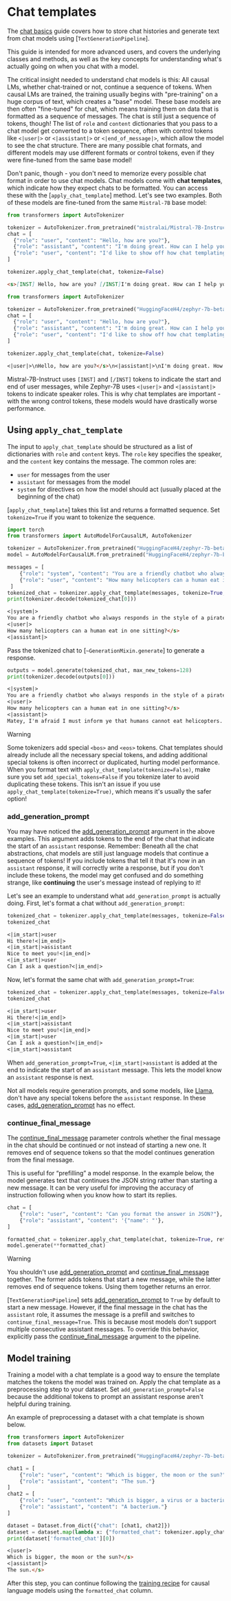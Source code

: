 <!--Copyright 2024 The HuggingFace Team. All rights reserved.

Licensed under the Apache License, Version 2.0 (the "License"); you may not use this file except in compliance with
the License. You may obtain a copy of the License at

http://www.apache.org/licenses/LICENSE-2.0

Unless required by applicable law or agreed to in writing, software distributed under the License is distributed on
an "AS IS" BASIS, WITHOUT WARRANTIES OR CONDITIONS OF ANY KIND, either express or implied. See the License for the
specific language governing permissions and limitations under the License.

⚠️ Note that this file is in Markdown but contain specific syntax for our doc-builder (similar to MDX) that may not be
rendered properly in your Markdown viewer.

-->

# Chat templates

The [chat basics](./conversations) guide covers how to store chat histories and generate text from chat models using [`TextGenerationPipeline`].

This guide is intended for more advanced users, and covers the underlying classes and methods, as well as the key concepts for understanding what's actually going on when you chat with a model.

The critical insight needed to understand chat models is this: All causal LMs, whether chat-trained or not, continue a sequence of tokens. When causal LMs are trained, the training usually begins with "pre-training" on a huge corpus of text, which creates a "base" model.
These base models are then often "fine-tuned" for chat, which means training them on data that is formatted as a sequence of messages. The chat is still just a sequence of tokens, though! The list of `role` and `content` dictionaries that you pass
to a chat model get converted to a token sequence, often with control tokens like `<|user|>` or `<|assistant|>` or `<|end_of_message|>`, which allow the model to see the chat structure.
There are many possible chat formats, and different models may use different formats or control tokens, even if they were fine-tuned from the same base model!

Don't panic, though - you don't need to memorize every possible chat format in order to use chat models. Chat models come with **chat templates**, which indicate how they expect chats to be formatted.
You can access these with the [`apply_chat_template`] method. Let's see two examples. Both of these models are fine-tuned from the same `Mistral-7B` base model:

<hfoptions id="template">
<hfoption id="Mistral">

```py
from transformers import AutoTokenizer

tokenizer = AutoTokenizer.from_pretrained("mistralai/Mistral-7B-Instruct-v0.1")
chat = [
  {"role": "user", "content": "Hello, how are you?"},
  {"role": "assistant", "content": "I'm doing great. How can I help you today?"},
  {"role": "user", "content": "I'd like to show off how chat templating works!"},
]

tokenizer.apply_chat_template(chat, tokenize=False)
```

```md
<s>[INST] Hello, how are you? [/INST]I'm doing great. How can I help you today?</s> [INST] I'd like to show off how chat templating works! [/INST]
```

</hfoption>
<hfoption id="Zephyr">

```py
from transformers import AutoTokenizer

tokenizer = AutoTokenizer.from_pretrained("HuggingFaceH4/zephyr-7b-beta")
chat = [
  {"role": "user", "content": "Hello, how are you?"},
  {"role": "assistant", "content": "I'm doing great. How can I help you today?"},
  {"role": "user", "content": "I'd like to show off how chat templating works!"},
]

tokenizer.apply_chat_template(chat, tokenize=False)
```

```md
<|user|>\nHello, how are you?</s>\n<|assistant|>\nI'm doing great. How can I help you today?</s>\n<|user|>\nI'd like to show off how chat templating works!</s>\n
```

</hfoption>
</hfoptions>

Mistral-7B-Instruct uses `[INST]` and `[/INST]` tokens to indicate the start and end of user messages, while Zephyr-7B uses `<|user|>` and `<|assistant|>` tokens to indicate speaker roles. This is why chat templates are important - with the wrong control tokens, these models would have drastically worse performance.

## Using `apply_chat_template`

The input to `apply_chat_template` should be structured as a list of dictionaries with `role` and `content` keys. The `role` key specifies the speaker, and the `content` key contains the message. The common roles are:

- `user` for messages from the user
- `assistant` for messages from the model
- `system` for directives on how the model should act (usually placed at the beginning of the chat)

[`apply_chat_template`] takes this list and returns a formatted sequence. Set `tokenize=True` if you want to tokenize the sequence.

```py
import torch
from transformers import AutoModelForCausalLM, AutoTokenizer

tokenizer = AutoTokenizer.from_pretrained("HuggingFaceH4/zephyr-7b-beta")
model = AutoModelForCausalLM.from_pretrained("HuggingFaceH4/zephyr-7b-beta", device_map="auto", dtype=torch.bfloat16)

messages = [
    {"role": "system", "content": "You are a friendly chatbot who always responds in the style of a pirate",},
    {"role": "user", "content": "How many helicopters can a human eat in one sitting?"},
 ]
tokenized_chat = tokenizer.apply_chat_template(messages, tokenize=True, add_generation_prompt=True, return_tensors="pt")
print(tokenizer.decode(tokenized_chat[0]))
```

```md
<|system|>
You are a friendly chatbot who always responds in the style of a pirate</s>
<|user|>
How many helicopters can a human eat in one sitting?</s>
<|assistant|>
```

Pass the tokenized chat to [`~GenerationMixin.generate`] to generate a response.

```py
outputs = model.generate(tokenized_chat, max_new_tokens=128) 
print(tokenizer.decode(outputs[0]))
```

```md
<|system|>
You are a friendly chatbot who always responds in the style of a pirate</s>
<|user|>
How many helicopters can a human eat in one sitting?</s>
<|assistant|>
Matey, I'm afraid I must inform ye that humans cannot eat helicopters. Helicopters are not food, they are flying machines. Food is meant to be eaten, like a hearty plate o' grog, a savory bowl o' stew, or a delicious loaf o' bread. But helicopters, they be for transportin' and movin' around, not for eatin'. So, I'd say none, me hearties. None at all.
```

> [!WARNING]
> Some tokenizers add special `<bos>` and `<eos>` tokens. Chat templates should already include all the necessary special tokens, and adding additional special tokens is often incorrect or duplicated, hurting model performance. When you format text with `apply_chat_template(tokenize=False)`, make sure you set `add_special_tokens=False` if you tokenize later to avoid duplicating these tokens.
> This isn't an issue if you use `apply_chat_template(tokenize=True)`, which means it's usually the safer option!

### add_generation_prompt

You may have noticed the [add_generation_prompt](https://huggingface.co/docs/transformers/internal/tokenization_utils#transformers.PreTrainedTokenizerBase.apply_chat_template.add_generation_prompt) argument in the above examples.
This argument adds tokens to the end of the chat that indicate the start of an `assistant` response. Remember: Beneath all the chat abstractions, chat models are still just language models that continue a sequence of tokens!
If you include tokens that tell it that it's now in an `assistant` response, it will correctly write a response, but if you don't include these tokens, the model may get confused and do something strange, like **continuing** the user's message instead of replying to it!

Let's see an example to understand what `add_generation_prompt` is actually doing. First, let's format a chat without `add_generation_prompt`:

```py
tokenized_chat = tokenizer.apply_chat_template(messages, tokenize=False, add_generation_prompt=False)
tokenized_chat
```

```md
<|im_start|>user
Hi there!<|im_end|>
<|im_start|>assistant
Nice to meet you!<|im_end|>
<|im_start|>user
Can I ask a question?<|im_end|>
```

Now, let's format the same chat with `add_generation_prompt=True`:

```py
tokenized_chat = tokenizer.apply_chat_template(messages, tokenize=False, add_generation_prompt=True)
tokenized_chat
```

```md
<|im_start|>user
Hi there!<|im_end|>
<|im_start|>assistant
Nice to meet you!<|im_end|>
<|im_start|>user
Can I ask a question?<|im_end|>
<|im_start|>assistant

```

When `add_generation_prompt=True`, `<|im_start|>assistant` is added at the end to indicate the start of an `assistant` message. This lets the model know an `assistant` response is next.

Not all models require generation prompts, and some models, like [Llama](./model_doc/llama), don't have any special tokens before the `assistant` response. In these cases, [add_generation_prompt](https://huggingface.co/docs/transformers/internal/tokenization_utils#transformers.PreTrainedTokenizerBase.apply_chat_template.add_generation_prompt) has no effect.

### continue_final_message

The [continue_final_message](https://huggingface.co/docs/transformers/internal/tokenization_utils#transformers.PreTrainedTokenizerBase.apply_chat_template.continue_final_message) parameter controls whether the final message in the chat should be continued or not instead of starting a new one. It removes end of sequence tokens so that the model continues generation from the final message.

This is useful for “prefilling” a model response. In the example below, the model generates text that continues the JSON string rather than starting a new message. It can be very useful for improving the accuracy of instruction following when you know how to start its replies.

```py
chat = [
    {"role": "user", "content": "Can you format the answer in JSON?"},
    {"role": "assistant", "content": '{"name": "'},
]

formatted_chat = tokenizer.apply_chat_template(chat, tokenize=True, return_dict=True, continue_final_message=True)
model.generate(**formatted_chat)
```

> [!WARNING]
> You shouldn't use [add_generation_prompt](https://huggingface.co/docs/transformers/internal/tokenization_utils#transformers.PreTrainedTokenizerBase.apply_chat_template.add_generation_prompt) and [continue_final_message](https://huggingface.co/docs/transformers/internal/tokenization_utils#transformers.PreTrainedTokenizerBase.apply_chat_template.continue_final_message) together. The former adds tokens that start a new message, while the latter removes end of sequence tokens. Using them together returns an error.

[`TextGenerationPipeline`] sets [add_generation_prompt](https://huggingface.co/docs/transformers/internal/tokenization_utils#transformers.PreTrainedTokenizerBase.apply_chat_template.add_generation_prompt) to `True` by default to start a new message. However, if the final message in the chat has the `assistant` role, it assumes the message is a prefill and switches to `continue_final_message=True`. This is because most models don't support multiple consecutive assistant messages. To override this behavior, explicitly pass the [continue_final_message](https://huggingface.co/docs/transformers/internal/tokenization_utils#transformers.PreTrainedTokenizerBase.apply_chat_template.continue_final_message) argument to the pipeline.

## Model training

Training a model with a chat template is a good way to ensure the template matches the tokens the model was trained on. Apply the chat template as a preprocessing step to your dataset. Set `add_generation_prompt=False` because the additional tokens to prompt an assistant response aren't helpful during training.

An example of preprocessing a dataset with a chat template is shown below.

```py
from transformers import AutoTokenizer
from datasets import Dataset

tokenizer = AutoTokenizer.from_pretrained("HuggingFaceH4/zephyr-7b-beta")

chat1 = [
    {"role": "user", "content": "Which is bigger, the moon or the sun?"},
    {"role": "assistant", "content": "The sun."}
]
chat2 = [
    {"role": "user", "content": "Which is bigger, a virus or a bacterium?"},
    {"role": "assistant", "content": "A bacterium."}
]

dataset = Dataset.from_dict({"chat": [chat1, chat2]})
dataset = dataset.map(lambda x: {"formatted_chat": tokenizer.apply_chat_template(x["chat"], tokenize=False, add_generation_prompt=False)})
print(dataset['formatted_chat'][0])
```

```md
<|user|>
Which is bigger, the moon or the sun?</s>
<|assistant|>
The sun.</s>
```

After this step, you can continue following the [training recipe](./tasks/language_modeling) for causal language models using the `formatted_chat` column.
